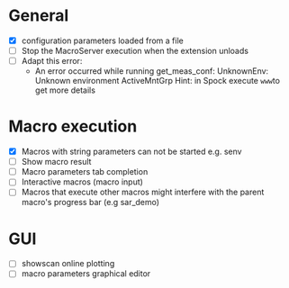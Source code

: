 # General

- [x] configuration parameters loaded from a file
- [ ] Stop the MacroServer execution when the extension unloads
- [ ] Adapt this error:
    - An error occurred while running get_meas_conf:
    UnknownEnv: Unknown environment ActiveMntGrp
    Hint: in Spock execute `www`to get more details

# Macro execution

- [x] Macros with string parameters can not be started e.g. senv
- [ ] Show macro result
- [ ] Macro parameters tab completion
- [ ] Interactive macros (macro input)
- [ ] Macros that execute other macros might interfere with the parent macro's progress bar (e.g sar_demo)

# GUI

- [ ] showscan online plotting
- [ ] macro parameters graphical editor
